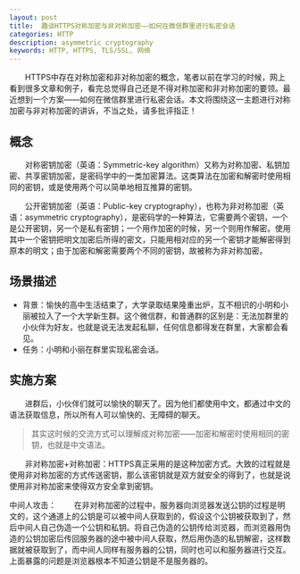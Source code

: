 ```yaml
---
layout: post
title:  趣谈HTTPS对称加密与非对称加密——如何在微信群里进行私密会话
categories: HTTP
description: asymmetric cryptography
keywords: HTTP, HTTPS, TLS/SSL, 网络
---
```


&emsp;&emsp;HTTPS中存在对称加密和非对称加密的概念，笔者以前在学习的时候，网上看到很多文章和例子，看完总觉得自己还是不得对称加密和非对称加密的要领。最近想到一个方案——如何在微信群里进行私密会话。本文将围绕这一主题进行对称加密与非对称加密的讲诉，不当之处，请多批评指正！

## 概念
&emsp;&emsp;对称密钥加密（英语：Symmetric-key algorithm）又称为对称加密、私钥加密、共享密钥加密，是密码学中的一类加密算法。这类算法在加密和解密时使用相同的密钥，或是使用两个可以简单地相互推算的密钥。

&emsp;&emsp;公开密钥加密（英语：Public-key cryptography），也称为非对称加密（英语：asymmetric cryptography），是密码学的一种算法，它需要两个密钥，一个是公开密钥，另一个是私有密钥；一个用作加密的时候，另一个则用作解密。使用其中一个密钥把明文加密后所得的密文，只能用相对应的另一个密钥才能解密得到原本的明文；由于加密和解密需要两个不同的密钥，故被称为非对称加密。

## 场景描述
- 背景：愉快的高中生活结束了，大学录取结果隆重出炉，互不相识的小明和小丽被拉入了一个大学新生群。这个微信群，和普通群的区别是：无法加群里的小伙伴为好友，也就是说无法发起私聊，任何信息都得发在群里，大家都会看见。
- 任务：小明和小丽在群里实现私密会话。

## 实施方案
&emsp;&emsp;进群后，小伙伴们就可以愉快的聊天了。因为他们都使用中文，都通过中文的语法获取信息，所以所有人可以愉快的、无障碍的聊天。
>其实这时候的交流方式可以理解成对称加密——加密和解密时使用相同的密钥，也就是中文语法。



&emsp;&emsp;非对称加密+对称加密：HTTPS真正采用的是这种加密方式。大致的过程就是使用非对称加密的方式传送密钥，那么该密钥就是双方就安全的得到了，也就是说使用非对称加密来使得双方安全拿到密钥。

中间人攻击：
&emsp;&emsp;在非对称加密的过程中，服务器向浏览器发送公钥的过程是明文的，这个通道上的公钥是可以被中间人获取到的，假设这个公钥被获取到了，然后中间人自己伪造一个公钥和私钥。将自己伪造的公钥传给浏览器，而浏览器用伪造的公钥加密后传回服务器的途中被中间人获取，然后用伪造的私钥解密，这样数据就被获取到了，而中间人同样有服务器的公钥，同时也可以和服务器进行交互。上面暴露的问题是浏览器根本不知道公钥是不是服务器的。